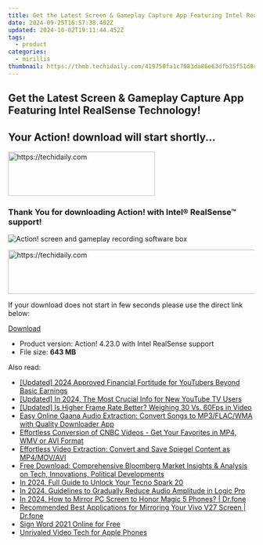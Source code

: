 ```yaml
---
title: Get the Latest Screen & Gameplay Capture App Featuring Intel RealSense Technology!
date: 2024-09-25T16:57:38.402Z
updated: 2024-10-02T19:11:44.452Z
tags:
  - product
categories:
  - mirillis
thumbnail: https://thmb.techidaily.com/419750fa1c7083da86e63dfb35f51d8c92486865748e3041e969fe09697c07c0.jpg
---
```


## Get the Latest Screen & Gameplay Capture App Featuring Intel RealSense Technology!

## Your Action! download will start shortly...

<!-- affiliate ads begin -->
<a href="https://laganoo.pxf.io/c/5597632/1528685/16446" target="_top" id="1528685">
  <img src="//a.impactradius-go.com/display-ad/16446-1528685" border="0" alt="https://techidaily.com" width="300" height="90"/>
</a>
<img height="0" width="0" src="https://laganoo.pxf.io/i/5597632/1528685/16446" style="position:absolute;visibility:hidden;" border="0" />
<!-- affiliate ads end -->

### Thank You for downloading Action! with Intel® RealSense™ support!

![Action! screen and gameplay recording software box](https://mirillis.com/res/old/media/images/store/box_03-action-intel-realsense.png) 

<!-- affiliate ads begin -->
<a href="https://unicoeye.pxf.io/c/5597632/2134223/18498" target="_top" id="2134223">
  <img src="//a.impactradius-go.com/display-ad/18498-2134223" border="0" alt="https://techidaily.com" width="728" height="90"/>
</a>
<img height="0" width="0" src="https://unicoeye.pxf.io/i/5597632/2134223/18498" style="position:absolute;visibility:hidden;" border="0" />
<!-- affiliate ads end -->

If your download does not start in few seconds please use the direct link below:

[Download](https://tools.techidaily.com/mirillis/products/) 
* Product version: Action! 4.23.0 with Intel RealSense support
* File size: **643 MB**

<ins class="adsbygoogle"
     style="display:block"
     data-ad-format="autorelaxed"
     data-ad-client="ca-pub-7571918770474297"
     data-ad-slot="1223367746"></ins>

<ins class="adsbygoogle"
     style="display:block"
     data-ad-client="ca-pub-7571918770474297"
     data-ad-slot="8358498916"
     data-ad-format="auto"
     data-full-width-responsive="true"></ins>

<span class="atpl-alsoreadstyle">Also read:</span>
<div><ul>
<li><a href="https://eaxpv-info.techidaily.com/updated-2024-approved-financial-fortitude-for-youtubers-beyond-basic-earnings/"><u>[Updated] 2024 Approved Financial Fortitude for YouTubers Beyond Basic Earnings</u></a></li>
<li><a href="https://youtube-tips.techidaily.com/ed-in-2024-the-most-crucial-info-for-new-youtube-tv-users/"><u>[Updated] In 2024, The Most Crucial Info for New YouTube TV Users</u></a></li>
<li><a href="https://screen-sharing-recording.techidaily.com/updated-is-higher-frame-rate-better-weighing-30-vs-60fps-in-video/"><u>[Updated] Is Higher Frame Rate Better? Weighing 30 Vs. 60Fps in Video</u></a></li>
<li><a href="https://win-awesome.techidaily.com/easy-online-gaana-audio-extraction-convert-songs-to-mp3flacwma-with-quality-downloader-app/"><u>Easy Online Gaana Audio Extraction: Convert Songs to MP3/FLAC/WMA with Quality Downloader App</u></a></li>
<li><a href="https://win-awesome.techidaily.com/effortless-conversion-of-cnbc-videos-get-your-favorites-in-mp4-wmv-or-avi-format/"><u>Effortless Conversion of CNBC Videos - Get Your Favorites in MP4, WMV or AVI Format</u></a></li>
<li><a href="https://win-awesome.techidaily.com/effortless-video-extraction-convert-and-save-spiegel-content-as-mp4movavi/"><u>Effortless Video Extraction: Convert and Save Spiegel Content as MP4/MOV/AVI</u></a></li>
<li><a href="https://win-awesome.techidaily.com/free-download-comprehensive-bloomberg-market-insights-and-analysis-on-tech-innovations-political-developments/"><u>Free Download: Comprehensive Bloomberg Market Insights & Analysis on Tech, Innovations, Political Developments</u></a></li>
<li><a href="https://unlock-android.techidaily.com/in-2024-full-guide-to-unlock-your-tecno-spark-20-by-drfone-android/"><u>In 2024, Full Guide to Unlock Your Tecno Spark 20</u></a></li>
<li><a href="https://fox-helps.techidaily.com/in-2024-guidelines-to-gradually-reduce-audio-amplitude-in-logic-pro/"><u>In 2024, Guidelines to Gradually Reduce Audio Amplitude in Logic Pro</u></a></li>
<li><a href="https://screen-mirror.techidaily.com/in-2024-how-to-mirror-pc-screen-to-honor-magic-5-phones-drfone-by-drfone-android/"><u>In 2024, How to Mirror PC Screen to Honor Magic 5 Phones? | Dr.fone</u></a></li>
<li><a href="https://screen-mirror.techidaily.com/recommended-best-applications-for-mirroring-your-vivo-v27-screen-drfone-by-drfone-android/"><u>Recommended Best Applications for Mirroring Your Vivo V27 Screen | Dr.fone</u></a></li>
<li><a href="https://techidaily.com/sign-word-2021-online-for-free-by-ldigisigner-sign-a-word-sign-a-word/"><u>Sign Word 2021 Online for Free</u></a></li>
<li><a href="https://extra-resources.techidaily.com/unrivaled-video-tech-for-apple-phones/"><u>Unrivaled Video Tech for Apple Phones</u></a></li>
</ul></div>

